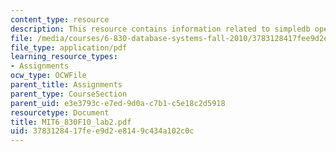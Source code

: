 ```yaml
---
content_type: resource
description: This resource contains information related to simpledb operators.
file: /media/courses/6-830-database-systems-fall-2010/3783128417fee9d2e8149c434a102c0c_MIT6_830F10_lab2.pdf
file_type: application/pdf
learning_resource_types:
- Assignments
ocw_type: OCWFile
parent_title: Assignments
parent_type: CourseSection
parent_uid: e3e3793c-e7ed-9d0a-c7b1-c5e18c2d5918
resourcetype: Document
title: MIT6_830F10_lab2.pdf
uid: 37831284-17fe-e9d2-e814-9c434a102c0c
---
```

